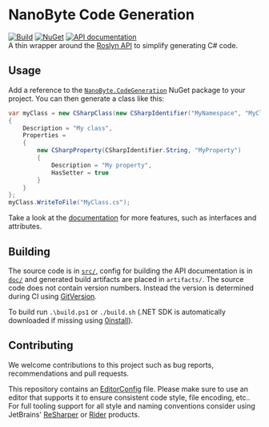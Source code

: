# NanoByte Code Generation

[![Build](https://github.com/nano-byte/code-generation/workflows/Build/badge.svg?branch=master)](https://github.com/nano-byte/code-generation/actions?query=workflow%3ABuild)
[![NuGet](https://img.shields.io/nuget/v/NanoByte.CodeGeneration.svg)](https://www.nuget.org/packages/NanoByte.CodeGeneration/)
[![API documentation](https://img.shields.io/badge/api-docs-orange.svg)](https://code-generation.nano-byte.net/)  
A thin wrapper around the [Roslyn API](https://docs.microsoft.com/en-us/dotnet/csharp/roslyn-sdk/) to simplify generating C# code.

## Usage

Add a reference to the [`NanoByte.CodeGeneration`](https://www.nuget.org/packages/NanoByte.CodeGeneration/) NuGet package to your project. You can then generate a class like this:

```csharp
var myClass = new CSharpClass(new CSharpIdentifier("MyNamespace", "MyClass"))
{
    Description = "My class",
    Properties =
    {
        new CSharpProperty(CSharpIdentifier.String, "MyProperty")
        {
            Description = "My property",
            HasSetter = true
        }
    }
};
myClass.WriteToFile("MyClass.cs");
```

Take a look at the [documentation](https://code-generation.nano-byte.net/) for more features, such as interfaces and attributes.

## Building

The source code is in [`src/`](src/), config for building the API documentation is in [`doc/`](doc/) and generated build artifacts are placed in `artifacts/`. The source code does not contain version numbers. Instead the version is determined during CI using [GitVersion](https://gitversion.net/).

To build run `.\build.ps1` or `./build.sh` (.NET SDK is automatically downloaded if missing using [0install](https://0install.net/)).

## Contributing

We welcome contributions to this project such as bug reports, recommendations and pull requests.

This repository contains an [EditorConfig](http://editorconfig.org/) file. Please make sure to use an editor that supports it to ensure consistent code style, file encoding, etc.. For full tooling support for all style and naming conventions consider using JetBrains' [ReSharper](https://www.jetbrains.com/resharper/) or [Rider](https://www.jetbrains.com/rider/) products.
